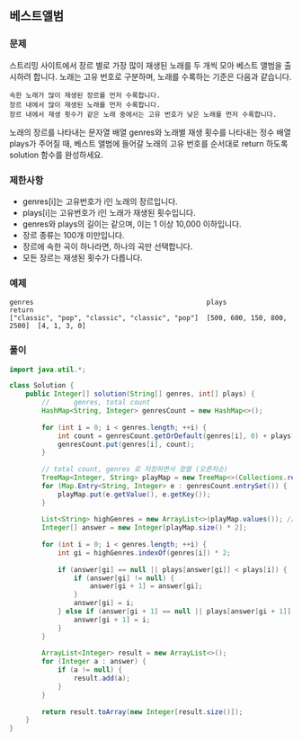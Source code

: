## 베스트앨범

### 문제

스트리밍 사이트에서 장르 별로 가장 많이 재생된 노래를 두 개씩 모아 베스트 앨범을 출시하려 합니다. 
노래는 고유 번호로 구분하며, 노래를 수록하는 기준은 다음과 같습니다.

```text
속한 노래가 많이 재생된 장르를 먼저 수록합니다.
장르 내에서 많이 재생된 노래를 먼저 수록합니다.
장르 내에서 재생 횟수가 같은 노래 중에서는 고유 번호가 낮은 노래를 먼저 수록합니다.
```

노래의 장르를 나타내는 문자열 배열 genres와 노래별 재생 횟수를 나타내는 정수 배열 plays가 주어질 때, 베스트 앨범에 들어갈 노래의 고유 번호를 순서대로 return 하도록 solution 함수를 완성하세요.

### 제한사항

- genres[i]는 고유번호가 i인 노래의 장르입니다.
- plays[i]는 고유번호가 i인 노래가 재생된 횟수입니다.
- genres와 plays의 길이는 같으며, 이는 1 이상 10,000 이하입니다.
- 장르 종류는 100개 미만입니다.
- 장르에 속한 곡이 하나라면, 하나의 곡만 선택합니다.
- 모든 장르는 재생된 횟수가 다릅니다.

### 예제

```text
genres                                           plays                       return
["classic", "pop", "classic", "classic", "pop"]  [500, 600, 150, 800, 2500]  [4, 1, 3, 0]
```

### 풀이

```java
import java.util.*;

class Solution {
    public Integer[] solution(String[] genres, int[] plays) {
        //      genres, total count
        HashMap<String, Integer> genresCount = new HashMap<>();
        
        for (int i = 0; i < genres.length; ++i) {
            int count = genresCount.getOrDefault(genres[i], 0) + plays[i];
            genresCount.put(genres[i], count);
        }
        
        // total count, genres 로 저장하면서 정렬 (오른차순)
        TreeMap<Integer, String> playMap = new TreeMap<>(Collections.reverseOrder());
        for (Map.Entry<String, Integer> e : genresCount.entrySet()) {
            playMap.put(e.getValue(), e.getKey());
        }
        
        List<String> highGenres = new ArrayList<>(playMap.values()); // 높은 재생수로 정렬된 장르
        Integer[] answer = new Integer[playMap.size() * 2];
        
        for (int i = 0; i < genres.length; ++i) {
            int gi = highGenres.indexOf(genres[i]) * 2;
            
            if (answer[gi] == null || plays[answer[gi]] < plays[i]) {
                if (answer[gi] != null) {
                    answer[gi + 1] = answer[gi];
                }
                answer[gi] = i;
            } else if (answer[gi + 1] == null || plays[answer[gi + 1]] < plays[i]) {
                answer[gi + 1] = i;
            }
        }
        
        ArrayList<Integer> result = new ArrayList<>();
        for (Integer a : answer) {
            if (a != null) {
                result.add(a);
            }
        }
        
        return result.toArray(new Integer[result.size()]);
    }
}

```